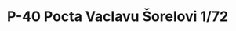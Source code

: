 ---
layout: product
title: "P-40 Pocta Vaclavu Šorelovi 1/72"
price: "1900" 
desc: "Maketa"
img_path: "/assets/img/7144.webp"
brand: "EDUARD"
available: false
special_offer: false
new: false
soon: false
cat: "010000"
subcat: "010400"
subsubcat: "00"
sifra: "7144"
popular: false
---